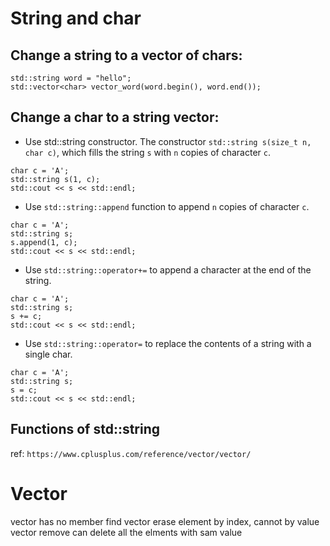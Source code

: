 # String and char
## Change a string to a vector of chars:
```
std::string word = "hello";
std::vector<char> vector_word(word.begin(), word.end()); 
```

## Change a char to a string vector:
* Use std::string constructor. The constructor `std::string s(size_t n, char c)`,  which fills the string `s` with `n` copies of character `c`.
```
char c = 'A';
std::string s(1, c);
std::cout << s << std::endl; 
```
* Use `std::string::append` function to append `n` copies of character `c`.
```
char c = 'A';
std::string s;
s.append(1, c);
std::cout << s << std::endl;
```
* Use `std::string::operator+=` to append a character at the end of the string.
```
char c = 'A';
std::string s;
s += c;
std::cout << s << std::endl;
```  
* Use `std::string::operator=` to replace the contents of a string with a single char.
```
char c = 'A';
std::string s;
s = c;
std::cout << s << std::endl;
``` 

## Functions of std::string
ref: `https://www.cplusplus.com/reference/vector/vector/`

# Vector
vector has no member find
vector erase element by index, cannot by value
vector remove can delete all the elments with sam value